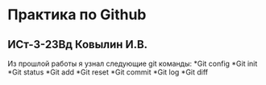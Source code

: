 # Практика по Github
## ИСт-3-23Вд Ковылин И.В.
Из прошлой работы я узнал следующие git
команды:
*Git config
*Git init
*Git status
*Git add
*Git reset
*Git commit
*Git log
*Git diff
